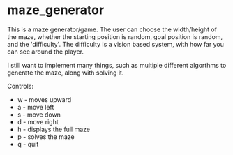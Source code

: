 # maze_generator
This is a maze generator/game. The user can choose the width/height of the maze, whether the starting position is random, goal position is random, and the 'difficulty'. The difficulty is a vision based system, with how far you can see around the player.

I still want to implement many things, such as multiple different algorthms to generate the maze, along with solving it.

Controls:
- w - moves upward
- a - move left
- s - move down
- d - move right
- h - displays the full maze
- p - solves the maze
- q - quit
